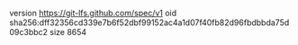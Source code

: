 version https://git-lfs.github.com/spec/v1
oid sha256:dff32356cd339e7b6f52dbf99152ac4a1d07f40fb82d96fbdbbda75d09c3bbc2
size 8654

